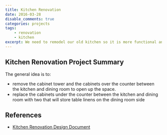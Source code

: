 ```yaml
---
title: Kitchen Renovation
date: 2016-03-28
disable_comments: true
categories: projects
tags:
    - renovation
    - kitchen
excerpt: We need to remodel our old kitchen so it is more functional an more pleasant to work in. The floor tiles are chipping and our cabinets are falling apart.
---
```


## Kitchen Renovation Project Summary
The general idea is to:

- remove the cabinet tower and the cabinets over the counter between the kitchen and dining room to open up the space.
- replace the cabinets under the counter between the kitchen and dining room with two that will store table linens on the dining room side

## References
- [Kitchen Renovation Design Document](/projects/kitchen/kitchen-renovation-design)
